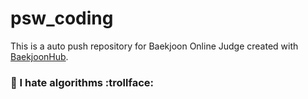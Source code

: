 # psw_coding
This is a auto push repository for Baekjoon Online Judge created with [BaekjoonHub](https://github.com/BaekjoonHub/BaekjoonHub).

### :anger: I hate algorithms :trollface:
